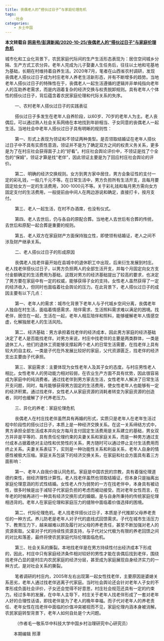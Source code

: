 ```yaml
---
title: 丧偶老人的“搭伙过日子”与家庭伦理危机
tags:
	-社会
categories:
    - 乡土中国
---
```


**本文转载自 [网易号/彭湃新闻/2020-10-25/丧偶老人的“搭伙过日子”与家庭伦理危机](https://dy.163.com/article/FPPL7SHK0514R9P4.html)**

城市化和工业化背景下，农民家庭代际间的生产生活形态表现为：居住空间城乡分隔、生产方式工农分异。老年人完成为儿子娶妻人生任务后，往往以土地和宅基地为基础，长期在村维持着自养生活。2020年7月，笔者在山西省农村调研，发现丧偶老人搭伙过日子成为村庄老年人养老生活新形态，并有不断增多的趋势。当地老年人搭伙过日子的特殊性在于，丧偶老人一起生活遵循的逻辑并非单纯指向老年人的互助养老需求，而是内涵着复杂的经济交换与权责脱卸规则。具有老年人个体性的搭伙过日子，背后蕴含着农民家庭伦理和代际关系的失序。


　　
一、农村老年人搭伙过日子的实践表征

　　
搭伙过日子多发生在老年人自养阶段，以60岁、70岁的老年人为主。老人丧偶后，可以通过熟人社会关系网络在本地找到年龄相当、子女同意的丧偶老人一起生活。当地社会中老年人搭伙过日子具有明晰的规则性：

　　
第一、形式上表现为领证和不领证两种类型。是否领取结婚证在老年人搭伙过日子中不具有实质性意涵，领证并不是为了确定双方之间的权责义务关系，更多是为了在村庄社会获得面子上的“好看”。村庄社会舆论评价中，不领证是找了个全包的“保姆”，领证才算是找“老伴”，因此领证主要是为了回应村庄社会舆论的评价。

　　
第二、明确的经济交换规则。女方到男方家中居住，男方会象征性的支付一定的彩礼钱，一般几千元不等。在日常生活中，男方负担所有生活开支，且每月要固定给女方一定的生活费用，300-1000元不等。关于彩礼钱和每月男方需向女方固定支付的生活费用，一般提前由中间人在两边游说和确定，直接打卡，按月支付。

　　
第三、老人一起生活，在村不办酒席，也没有仪式。

　　
第四、老人去世后，仍与各自的原配合葬。当地老人去世后有合葬的传统，去世后和原配一起合葬是重要的规则。

　　
第五、老人双方在家庭财产方面保持独立性，即使领有结婚证，老人之间不涉及财产继承关系。

　　
二、老人搭伙过日子的形成原因

　　
丧偶老人找老伴最开始在县城中的退休职工中出现，后来衍生发展到村庄。老人找老伴搭伙过日子，以男方负担两人的全部生活开支，并每个月固定向女方支付金额确定的生活费用为基础，这既对男方的经济基础提出了较高的要求，也决定了男方要在家庭中有一定的权威，能够获得子女的支持。女性老人虽然获得了一定的经济收入，但同时也面临着社会舆论的压力。在此背景下，老人搭伙过日子的成因主要有以下几点：

　　
第一、老年人的需求：城市化背景下老年人与子代城乡空间分离，丧偶老年人独自在村生活，面临着情感需求、陪伴需求、生活照料需求难以满足的困境。找老伴，居住在一起，生活在一起，老年人相互陪伴和照料，能够缓解老年人情感空虚，化解独居老人的生活风险。

　　
第二、经济基础：男方承担着找老伴的经济成本，因此男方家庭的经济基础决定了老人是否能找老伴。对男方来说，村庄中找老伴的主要是两类群体，一类是退休工人，他们的退休工资能够支撑起两个老人的日常生活需要，在找老伴上具有较大的自主权。一类是子代在外发展比较好的家庭，父代资源匮乏，找老伴的经济支出主要由子代承担。

　　
第三、家庭需求：主要体现为女性老年人及其子女的态度。与村庄男性老人相比，女性老年人的劳动能力相对较弱，在农业生产方面不具有优势，因此很容易成为家庭中的纯消费者。通过找老伴到男方家去生活，女性老年人解决了日常生活开支问题，同时，每月能够获得男方固定的生活费用，使女性老年人也能够有一定的经济积累。通过找老伴，女性老人从家庭资源的消耗者转变为家庭资源的创造者，同时也缓解了子代养老压力。

　　
三、异化的养老：家庭伦理危机

　　
丧偶老人在村庄找老伴虽然具有再婚的形式，实质只是老年人在老年生活过程中阶段性的搭伙过日子，本质上是一种经济交换关系。在这一关系缔结方式中，男方承担全部生活成本并向女方每月支付固定生活费用是关系建立的基础，男女双方并非是平等的、具有责任伦理约束的夫妻关系和家庭关系，而是一种男方通过支付成本占据着绝对主动性和优势性的关系，男方随时可以通过停止支付生活费用而终止关系。夫妻关系表征下，实则是一种功能性关系和利益关系，老年人自身的情感性被极大压缩。家庭关系包装下的经济交换关系，在家庭和社会方面具有着三方面影响：

　　
第一、老年人自我价值认同危机。家庭是中国农民的宗教，具有着强伦理道德约束性，弱经济理性计算性。老人找老伴虽然也领取结婚证，但本身只是抽离出家庭伦理意涵的形式性结婚。女性老人作为弱势的一方在找老伴中，本身具有被动性，很多时候是出于减轻子代家庭负担的考虑而被动接受。而对老年女性而言，在年老的时候再进行一种具有经济交换形式的婚姻，是与自身所秉持的传统家庭伦理相违背的。老年人在家庭伦理和家庭压力的缝隙中面临着价值选择的困境。

　　
第二、代际伦理危机。老人找老伴搭伙过日子，本质是子代推卸父母养老责任的一种方式。养儿防老是老年人对子代的底线式回馈需求。子代在城市生活压力下、教育压力下，越来越难以顾及履行对父母的养老责任，甚至不断加强对老人的资源索取。父辈对子代的持续性资源支持，与子代对父代极为有限的养老回馈之间的对比和落差，最终将使农民家庭代际伦理面临危机。

　　
第三、社会关系的撕裂。本地找老伴是在男方持续性付出经济成本下形成的，因此，村庄中只有家庭经济条件相对较好的男性才能在丧偶后找到老伴，围绕找老伴凸显的是村庄内农民家庭的经济分层，甚至成为家庭展现自身经济实力的一种方式，是对社会关系的撕裂。

　　
笔者调研的村庄内，2005年左右出现第一起女性找老伴，主要原因是婆媳关系恶劣，老年人通过找老伴逃离子代家庭。当时社会舆论还会针对老年人子女的不孝形成负面社会评价，子女还会觉得不好意思，村庄社会规范还具有一定的约束力。经过多年的发展，在中年人主导下，村庄关于老年人找老伴形成了一套对老年人好的合理性话语，即找老伴是为了老人的晚年幸福。而子代对老年人的养老责任、老年女性在找老伴中面临的价值冲突被视而不见，家庭伦理内涵本身被消解。农民家庭转型背景下，老年人如何自处是个大问题。

　　
（作者毛一敬系华中科技大学中国乡村治理研究中心研究员）

　　本期编辑 邢潭